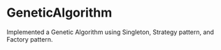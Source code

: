 # GeneticAlgorithm
Implemented a Genetic Algorithm using Singleton, Strategy pattern, and Factory pattern.
